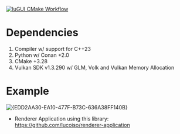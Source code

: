 [![luGUI CMake Workflow](https://github.com/lucoiso/luGUI/actions/workflows/cmake-build.yml/badge.svg)](https://github.com/lucoiso/luGUI/actions/workflows/cmake-build.yml)

# Dependencies

1. Compiler w/ support for C++23
2. Python w/ Conan +2.0
3. CMake +3.28
4. Vulkan SDK v1.3.290 w/ GLM, Volk and Vulkan Memory Allocation

# Example

![{EDD2AA30-EA10-477F-B73C-636A38FF140B}](https://github.com/user-attachments/assets/973e2af7-a196-4824-96d5-00c23e0ee6af)

- Renderer Application using this library: https://github.com/lucoiso/renderer-application
